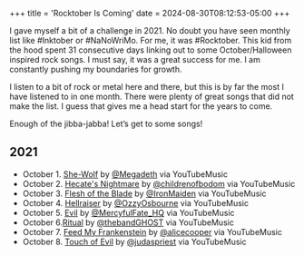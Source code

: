 +++
title = 'Rocktober Is Coming'
date = 2024-08-30T08:12:53-05:00
+++

I gave myself a bit of a challenge in 2021. No doubt you have seen monthly list like #Inktober or #NaNoWriMo. For me, it was #Rocktober. This kid from the hood spent 31 consecutive days linking out to some October/Halloween inspired rock songs. I must say, it was a great success for me. I am constantly pushing my boundaries for growth.

I listen to a bit of rock or metal here and there, but this is by far the most I have listened to in one month. There were plenty of great songs that did not make the list. I guess that gives me a head start for the years to come.

Enough of the jibba-jabba! Let’s get to some songs!

## 2021
- October 1. [She-Wolf](https://music.youtube.com/watch?v=Qcy07OvWdl0&feature=share) by [@Megadeth](https://twitter.com/Megadeth)  via YouTubeMusic
- October 2. [Hecate's Nightmare](https://music.youtube.com/watch?v=y796piQhzbI&feature=share) by [@childrenofbodom](https://twitter.com/childrenofbodom) via YouTubeMusic
- October 3. [Flesh of the Blade](https://music.youtube.com/watch?v=iSqtYXRc9CA) by [@IronMaiden](https://twitter.com/IronMaiden) via YouTubeMusic 
- October 4. [Hellraiser](https://music.youtube.com/watch?v=mXo6nxt_8KM&feature=share) by [@OzzyOsbourne](https://twitter.com/OzzyOsbourne) via YouTubeMusic
- October 5. [Evil](https://music.youtube.com/watch?v=xvtBz3pnXD0&si=EfaldD-LDHaFSqIx) by [@MercyfulFate_HQ](https://twitter.com/MercyfulFate_HQ) via YouTubeMusic 
- October 6.[Ritual](https://music.youtube.com/watch?v=GDCIXr6ueJU&feature=share) by [@thebandGHOST](https://twitter.com/thebandGHOST) via YouTubeMusic
- October 7. [Feed My Frankenstein](https://music.youtube.com/watch?v=9xC459XOAfs&feature=share) by [@alicecooper](https://twitter.com/alicecooper) via YouTubeMusic
- October 8. [Touch of Evil](https://music.youtube.com/watch?v=br5S1Pwl3qQ&feature=share) by [@judaspriest](https://twitter.com/judaspriest) via YouTubeMusic

